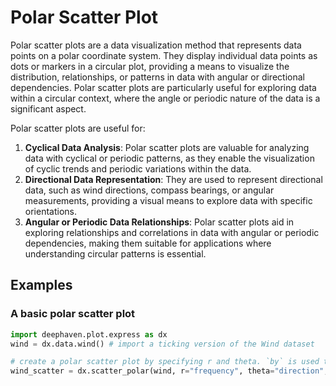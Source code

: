 # Polar Scatter Plot

Polar scatter plots are a data visualization method that represents data points on a polar coordinate system. They display individual data points as dots or markers in a circular plot, providing a means to visualize the distribution, relationships, or patterns in data with angular or directional dependencies. Polar scatter plots are particularly useful for exploring data within a circular context, where the angle or periodic nature of the data is a significant aspect.

Polar scatter plots are useful for:

1. **Cyclical Data Analysis**: Polar scatter plots are valuable for analyzing data with cyclical or periodic patterns, as they enable the visualization of cyclic trends and periodic variations within the data.
2. **Directional Data Representation**: They are used to represent directional data, such as wind directions, compass bearings, or angular measurements, providing a visual means to explore data with specific orientations.
3. **Angular or Periodic Data Relationships**: Polar scatter plots aid in exploring relationships and correlations in data with angular or periodic dependencies, making them suitable for applications where understanding circular patterns is essential.

## Examples

### A basic polar scatter plot

```python order=wind_scatter,wind
import deephaven.plot.express as dx
wind = dx.data.wind() # import a ticking version of the Wind dataset

# create a polar scatter plot by specifying r and theta. `by` is used to separate data by groups
wind_scatter = dx.scatter_polar(wind, r="frequency", theta="direction", by="strength")
```